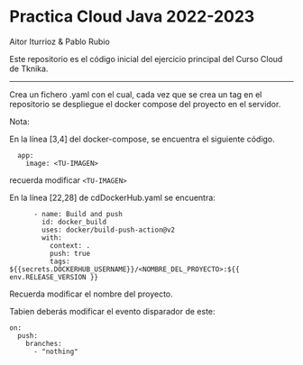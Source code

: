 # Practica Cloud Java 2022-2023

Aitor Iturrioz & Pablo Rubio

Este repositorio es el código inicial del ejercicio principal del Curso Cloud de Tknika.


---

Crea un fichero .yaml con el cual, cada vez que se crea un tag en el repositorio se despliegue el docker compose del proyecto en el servidor.

Nota:

En la línea [3,4] del docker-compose, se encuentra el siguiente código.

```
  app:
    image: <TU-IMAGEN>
```

recuerda modificar `<TU-IMAGEN>`

En la línea [22,28] de cdDockerHub.yaml se encuentra:

```
      - name: Build and push
        id: docker_build
        uses: docker/build-push-action@v2
        with:
          context: .
          push: true
          tags: ${{secrets.DOCKERHUB_USERNAME}}/<NOMBRE_DEL_PROYECTO>:${{ env.RELEASE_VERSION }}
```

Recuerda modificar el nombre del proyecto.

Tabien deberás modificar el evento disparador de este:

```
on:
  push:
    branches:
      - "nothing"

```
